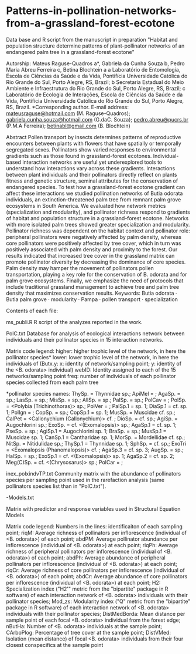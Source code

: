 # Patterns-in-pollination-networks-from-a-grassland-forest-ecotone
Data base and R script from the manuscript in preparation "Habitat and population structure determine patterns of plant-pollinator networks of an endangered palm tree in a grassland-forest ecotone"

Autorship: Mateus Raguse-Quadros a*, Gabriela da Cunha Souza b, Pedro Maria Abreu Ferreira c, Betina Blochtein a a Laboratório de Entomologia, Escola de Ciências da Saúde e da Vida, Pontifícia Universidade Católica do Rio Grande do Sul, Porto Alegre, RS, Brazil; b Secretaria Estadual do Meio Ambiente e Infraestrutura do Rio Grande do Sul, Porto Alegre, RS, Brazil; c Laboratório de Ecologia de Interações, Escola de Ciências da Saúde e da Vida, Pontifícia Universidade Católica do Rio Grande do Sul, Porto Alegre, RS, Brazil. *Corresponding author. E-mail address: mateusraguse@hotmail.com (M. Raguse-Quadros); gabriela.cunha.souza@hotmail.com (G.daC. Souza); pedro.abreu@pucrs.br (P.M.A Ferreira); betinabl@gmail.com (B. Blochtein)

Abstract Pollen transport by insects determines patterns of reproductive encounters between plants with flowers that have spatially or temporally segregated sexes. Pollinators show varied responses to environmental gradients such as those found in grassland-forest ecotones. Individual-based interaction networks are useful yet underexplored tools to understand how interactions vary across these gradients. Interactions between plant individuals and their pollinators directly reflect on plants fitness and genetic structure, seminal attributes for the conservation of endangered species. To test how a grassland-forest ecotone gradient can affect these interactions we studied pollination networks of Butia odorata individuals, an extinction-threatened palm tree from remnant palm grove ecosystems in South America. We evaluated how network metrics (specialization and modularity), and pollinator richness respond to gradients of habitat and population structure in a grassland-forest ecotone. Networks with more isolated palm trees showed greater specialization and modularity. Pollinator richness was dependent on the habitat context and pollinator role: peripheral pollinators were negatively affected by palm density, whereas core pollinators were positively affected by tree cover, which in turn was positively associated with palm density and proximity to the forest. Our results indicated that increased tree cover in the grassland matrix can promote pollinator diversity by decreasing the dominance of core species. Palm density may hamper the movement of pollinators pollen transportation, playing a key role for the conservation of B. odorata and for palm grove ecosystems. Finally, we emphasize the need of protocols that include traditional grassland management to achieve tree and palm tree density that maximizes conservation results. Keywords: Butia odorata · Butia palm grove · modularity · Pampa · pollen transport · specialization

Contents of each file:

ms_publi.R
R script of the analyzes reported in the work.

PolC.txt
Database for analysis of ecological interactions network between individuals and their pollinator species in 15 interaction networks.

Matrix code legend: higher: higher trophic level of the network, in here the pollinator species* lower: lower trophic level of the network, in here the individuals of (Butx.y: x: identity of network/sampling point; y: identity of the <B. odorata> individual) webID: Identity assigned to each of the 15 networks/sampling point freq: number of individuals of each pollinator species collected from each palm tree

*pollinator species names: ThySp. = Thynnidae sp.; ApiMel = ; AgaSp. = sp.; LasSp. = sp.; MisSp. = sp.; AllSp. = sp.; PalSp. = sp.; PolCav = ; PolSp. = <Polybia (Trichinothoras)> sp.; PolVer = ; PalSp.1 = sp. 1; DiaSp.1 = cf. sp. 1; PolIgn = ; CopSp. = sp.; CopSp.1 = sp. 1; MusSp. = Muscidae cf. sp.; CalPet = <Callonychium (Callonychium)> cf. ; DioSp. = cf. sp.; AgiSp. = Augochlorini sp.; ExoSp. = cf. <(Exomalopsis)> sp.; AgaSp.1 = cf. sp. 1; PseSp. = sp.; AgiSp.1 = Augochlorini sp. 1; BraSp. = sp.; MusSp.1 = Muscidae sp. 1; CanSp.1 = Cantharidae sp. 1; MorSp. = Mordellidae cf. sp.; NitSp. = Nitidulidae sp.; ThySp.1 = Thynnidae sp. 1; SphSp. = cf. sp.; ExoTri = <Exomalopsis (Phanomalopsis)> cf. ; AgaSp.3 = cf. sp. 3; AugSp. = sp.; HalSp. = sp.; ExoSp.1 = cf. <(Exomalopsis)> sp. 1; AgaSp.2 = cf. sp. 2; Meg(C)Sp. = cf. <(Chrysosarus)> sp.; PolCar = ;

inex_polxindvTP.txt
Community matrix with the abundance of pollinators species per sampling point used in the rarefaction analysis (same pollinators species list than in "PolC.txt").

-Models.txt

Matrix with predictor and response variables used in Structural Equation Models

Matrix code legend: Numbers in the lines: identificaiton of each sampling point; riqM: Average richness of pollinators per inflorescence (individual of <B. odorata>) of each point; abdPM: Average pollinator abundance per inflorescence (individual of <B. odorata>) at each point; riqPh: Average richness of peripheral pollinators per inflorescence (individual of <B. odorata>) of each point; abdPh: Average abundance of peripheral pollinators per inflorescence (individual of <B. odorata>) at each point; riqCr: Average richness of core pollinators per inflorescence (individual of <B. odorata>) of each point; abdCr: Average abundance of core pollinators per inflorescence (individual of <B. odorata>) at each point; H2: Specialization index ("H2'" metric from the "bipartite" package in R software) of each interaction network of <B. odorata> individuals with their pollinator species; Mod_zs: Modularity index ("Q" metric from the "bipartite" package in R software) of each interaction network of <B. odorata> individuals with their pollinator species; DistMedBorda: Mean distance per sample point of each focal <B. odorata> individual from the forest edge; nButHa: Number of <B. odorata> individuals at the sample point; CArboPlog: Percentage of tree cover at the sample point; DistVMed: Isolation (mean distance) of focal <B. odorata> individuals from their four closest conspecifics at the sample point
